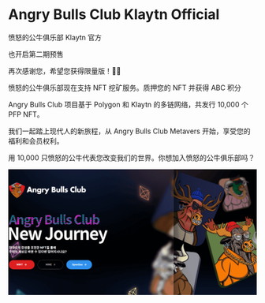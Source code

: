 # Angry Bulls Club Klaytn Official

愤怒的公牛俱乐部 Klaytn 官方

也开启第二期预售

再次感谢您，希望您获得限量版！👊🏻

愤怒的公牛俱乐部现在支持 NFT 挖矿服务。质押您的 NFT 并获得 ABC 积分

Angry Bulls Club 项目基于 Polygon 和 Klaytn 的多链网络，共发行 10,000 个 PFP NFT。

我们一起踏上现代人的新旅程，从 Angry Bulls Club Metavers 开始，享受您的福利和会员权利。

用 10,000 只愤怒的公牛代表您改变我们的世界。你想加入愤怒的公牛俱乐部吗？

![NFT](5486_new.PNG)

